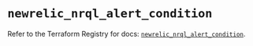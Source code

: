 # `newrelic_nrql_alert_condition`

Refer to the Terraform Registry for docs: [`newrelic_nrql_alert_condition`](https://registry.terraform.io/providers/newrelic/newrelic/3.40.0/docs/resources/nrql_alert_condition).

